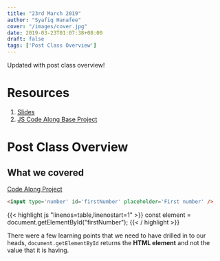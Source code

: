 ```yaml
---
title: "23rd March 2019"
author: "Syafiq Hanafee"
cover: "/images/cover.jpg"
date: 2019-03-23T01:07:38+08:00
draft: false
tags: ['Post Class Overview']
---
```


Updated with post class overview!

<!--more-->

# Resources
1. <a target="_blank" href="https://drive.google.com/open?id=1ba1grwOlGlXX7DvuWfZ95ZWfDbe0BVBkIgBSSkkgU44">Slides</a>
2. <a target="_blank" href='https://drive.google.com/open?id=1LY8Xpd7hKMmBhNRp8CmbnpwB6Fl0PlOo'>JS Code Along Base Project</a>

# Post Class Overview
## What we covered
[Code Along Project](/code-along/js2)

```html
<input type='number' id='firstNumber' placeholder='First number' />
```

{{< highlight js "linenos=table,linenostart=1" >}}
  const element = document.getElementById("firstNumber");
{{< / highlight >}}

There were a few learning points that we need to have drilled in to our heads,
`document.getElementById` returns the **HTML element** and not the value that it is having. 


